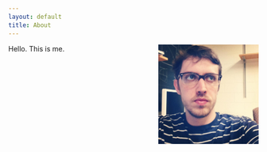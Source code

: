 ```yaml
---
layout: default
title: About
---
```

<img src="photo_luis.jpg" width="40%" align = "right">
Hello. This is me.
